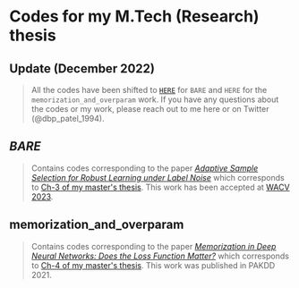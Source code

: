 # Codes for my M.Tech (Research) thesis

## Update (December 2022)
> All the codes have been shifted to [`HERE`](https://github.com/dbp1994/bare-wacv-2023) for ```BARE``` and `HERE` for the ```memorization_and_overparam``` work. If you have any questions about the codes or my work, please reach out to me here or on Twitter (@dbp_patel_1994).


## _BARE_
> Contains codes corresponding to the paper [_Adaptive Sample Selection for Robust Learning under Label Noise_](https://arxiv.org/abs/2106.15292) which corresponds to [Ch-3 of my master's thesis](https://dbp1994.github.io/files/deep-patel-iisc-masters-thesis_compressed.pdf). This work has been accepted at [WACV 2023](https://wacv2023.thecvf.com/home).

## memorization_and_overparam
> Contains codes corresponding to the paper [_Memorization in Deep Neural Networks: Does the Loss Function Matter?_](https://link.springer.com/chapter/10.1007/978-3-030-75765-6_11) which corresponds to [Ch-4 of my master's thesis](https://dbp1994.github.io/files/deep-patel-iisc-masters-thesis_compressed.pdf). This work was published in PAKDD 2021.


<!---
hyperparameter details - [desired format](https://github.com/HanxunH/Active-Passive-Losses/blob/master/configs/cifar10/sym/gce.yaml)
modularize codes like [this](https://github.com/hrayrhar/limit-label-memorization/releases/tag/v0.1)/[this](https://github.com/hrayrhar/limit-label-memorization)
-->
